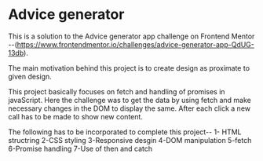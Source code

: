 # Advice generator

This is a solution to the Advice generator app challenge on Frontend Mentor --(https://www.frontendmentor.io/challenges/advice-generator-app-QdUG-13db). 

The main motivation behind this project is to create design as proximate to given design.

This project basically focuses on fetch and handling of promises in javaScript.
Here the challenge was to get the data by using fetch and make necessary changes in the DOM to 
display the same.
After each click a new call has to be made to show new content.

The following has to be incorporated to complete this project--
1- HTML structring
2-CSS styling
3-Responsive desgin
4-DOM manipulation
5-fetch 
6-Promise handling 
7-Use of then and catch
